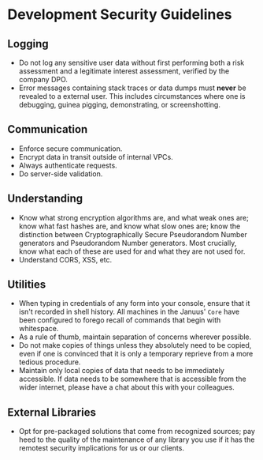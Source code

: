 # Development Security Guidelines

## Logging

- Do not log any sensitive user data without first performing both a risk assessment and a legitimate interest assessment, verified by the company DPO. 
- Error messages containing stack traces or data dumps must **never** be revealed to a external user. This includes circumstances where one is debugging, guinea pigging, demonstrating, or screenshotting.

## Communication 

- Enforce secure communication. 
- Encrypt data in transit outside of internal VPCs. 
- Always authenticate requests.
- Do server-side validation.

## Understanding

- Know what strong encryption algorithms are, and what weak ones are; know what fast hashes are, and know what slow ones are; know the distinction between Cryptographically Secure Pseudorandom Number generators and Pseudorandom Number generators. Most crucially, know what each of these are used for and what they are not used for.
- Understand CORS, XSS, etc.

## Utilities

- When typing in credentials of any form into your console, ensure that it isn't recorded in shell history. All machines in the Januus' `Core` have been configured to forego recall of commands that begin with whitespace.
- As a rule of thumb, maintain separation of concerns wherever possible.
- Do not make copies of things unless they absolutely need to be copied, even if one is convinced that it is only a temporary reprieve from a more tedious procedure.
- Maintain only local copies of data that needs to be immediately accessible. If data needs to be somewhere that is accessible from the wider internet, please have a chat about this with your colleagues.

## External Libraries

- Opt for pre-packaged solutions that come from recognized sources; pay heed to the quality of the maintenance of any library you use if it has the remotest security implications for us or our clients.
